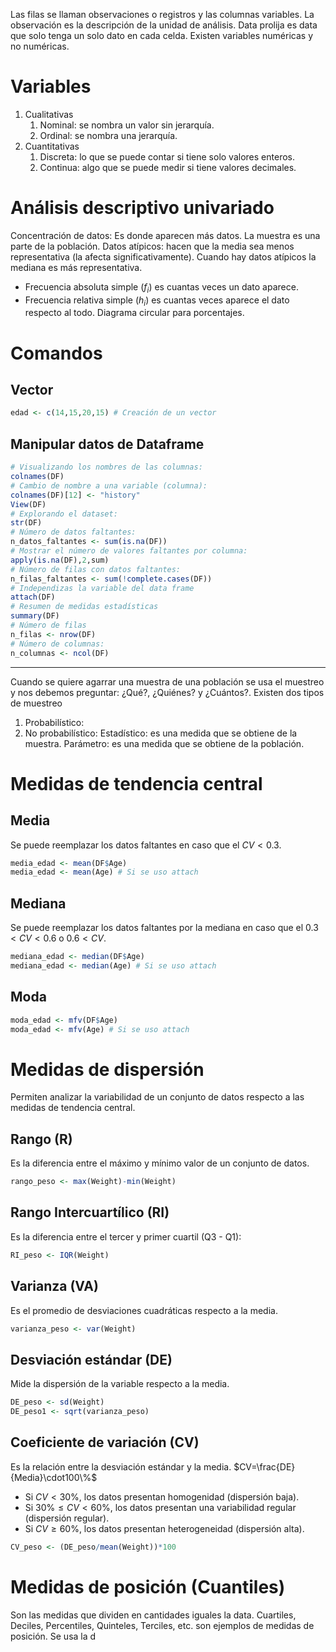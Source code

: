 Las filas se llaman observaciones o registros y las columnas variables. La observación es la descripción de la unidad de análisis.
Data prolija es data que solo tenga un solo dato en cada celda.
Existen variables numéricas y no numéricas.
# Variables
1. Cualitativas
	1. Nominal: se nombra un valor sin jerarquía.
	2. Ordinal: se nombra una jerarquía.
2. Cuantitativas
	1. Discreta: lo que se puede contar si tiene solo valores enteros.
	2. Continua: algo que se puede medir si tiene valores decimales.
# Análisis descriptivo univariado
Concentración de datos: Es donde aparecen más datos.
La muestra es una parte de la población.
Datos atípicos: hacen que la media sea menos representativa (la afecta significativamente). Cuando hay datos atípicos la mediana es más representativa.
- Frecuencia absoluta simple $(f_{i})$ es cuantas veces un dato aparece.
- Frecuencia relativa simple $(h_{i})$ es cuantas veces aparece el dato respecto al todo. Diagrama circular para porcentajes.
# Comandos
## Vector
```r
edad <- c(14,15,20,15) # Creación de un vector
```
## Manipular datos de Dataframe
```r
# Visualizando los nombres de las columnas:
colnames(DF)
# Cambio de nombre a una variable (columna):
colnames(DF)[12] <- "history"
View(DF)
# Explorando el dataset:
str(DF)
# Número de datos faltantes:
n_datos_faltantes <- sum(is.na(DF))
# Mostrar el número de valores faltantes por columna:
apply(is.na(DF),2,sum)
# Número de filas con datos faltantes:
n_filas_faltantes <- sum(!complete.cases(DF))
# Independizas la variable del data frame
attach(DF)
# Resumen de medidas estadísticas
summary(DF)
# Número de filas
n_filas <- nrow(DF)
# Número de columnas:
n_columnas <- ncol(DF)
```
---
Cuando se quiere agarrar una muestra de una población se usa el muestreo y nos debemos preguntar: ¿Qué?, ¿Quiénes? y ¿Cuántos?. Existen dos tipos de muestreo
1. Probabilístico:
2. No probabilístico:
Estadístico: es una medida que se obtiene de la muestra.
Parámetro: es una medida que se obtiene de la población.
# Medidas de tendencia central
## Media
Se puede reemplazar los datos faltantes en caso que el $CV < 0.3$.
```r
media_edad <- mean(DF$Age)
media_edad <- mean(Age) # Si se uso attach
```
## Mediana
Se puede reemplazar los datos faltantes por la mediana en caso que el $0.3 <CV < 0.6$ o $0.6 < CV$.
```r
mediana_edad <- median(DF$Age)
mediana_edad <- median(Age) # Si se uso attach
```
## Moda
```r
moda_edad <- mfv(DF$Age)
moda_edad <- mfv(Age) # Si se uso attach
```
# Medidas de dispersión
Permiten analizar la variabilidad de un conjunto de datos respecto a las medidas de tendencia central.
## Rango (R)
Es la diferencia entre el máximo y mínimo valor de un conjunto de datos.
```r
rango_peso <- max(Weight)-min(Weight)
```
## Rango Intercuartílico (RI)
Es la diferencia entre el tercer y primer cuartil (Q3 - Q1):
```r
RI_peso <- IQR(Weight)
```
## Varianza (VA)
Es el promedio de desviaciones cuadráticas respecto a la media.
```r
varianza_peso <- var(Weight)
```
## Desviación estándar (DE)
Mide la dispersión de la variable respecto a la media. 
```r
DE_peso <- sd(Weight)
DE_peso1 <- sqrt(varianza_peso)
```
## Coeficiente de variación (CV)
Es la relación entre la desviación estándar y la media. $CV=\frac{DE}{Media}\cdot100\%$
- Si $CV<30\%$, los datos presentan homogenidad (dispersión baja).
- Si $30\%\leq CV<60\%$, los datos presentan una variabilidad regular (dispersión regular).
- Si $CV\geq60\%$, los datos presentan heterogeneidad (dispersión alta).
```r
CV_peso <- (DE_peso/mean(Weight))*100
```
# Medidas de posición (Cuantiles)
Son las medidas que dividen en cantidades iguales la data. Cuartiles, Deciles, Percentiles, Quinteles, Terciles, etc. son ejemplos de medidas de posición. Se usa la d